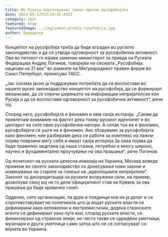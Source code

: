 ```yaml
---
title: Во Русија подготвуваат закон против русофобијата
date: 2023-05-12T23:19:45.832Z
category: свет
featured: true
featuredImage: ../img/zakon-protiv-rusofobija.jpg
author: Вардарски
---
```

Концептот на русофобија треба да биде вграден во руското законодавство и да се утврди одговорност за русофобична активност. Ова во петокот го изјави заменик-министерот за правда на Руската Федерација Андреј Логинов, говорејќи на сесијата „Русофобија: нацизам на 21 век“ во рамките на Меѓународниот правен форум во Санкт Петербург, пренесува ТАСС.

„Јас сосема јасно ја поддржувам потребата да се воспостави во нашето руско законодавство концептот на русофобија, да се формираат механизми, да се спречи ширењето на информации непријателски кон Русија и да се воспостави одговорност за русофобична активност“, рече тој.

Според него, русофобијата е феномен и има своја историја. „Сакам да привлечам внимание на фактот дека токму рускиот идентитет е во центарот на сите овие русофобични напори. А сепак тоа не е феномен, русофобијата сè уште не е феномен. Ако зборуваме за русофобијата како феномен, ние разбираме дека се работи за комплекс на лажни појави поврзани меѓу себе и имаат своја историја.За оваа појава да биде правилно зацртана од наша страна, потребно е многу широко, научно и фундаментално проучување на ова прашање“, рече Логинов.

Од почетокот на руската целосна инвазија на Украина, Москва воведе промени во своето законодавство со донесување нови закони и изменување на старите за гонење на „идеолошките непријатели“. Законот за дискредитација на руските вооружени сили, на пример, дозволува секој кој не го дели официјалниот став на Кремљ за ова прашање да биде кривично гонет.

Одделно, сите организации, па дури и поединци кои не ја делат и се спротивставуваат на политиката што ја водат руските власти се дефинирани како непожелни и екстремистички, додека странските агенти се дефинираат како луѓе кои, според руските власти, се финансирани од странски земји, но често такви се одредени уметници, музичари и други уметници само затоа што не се согласуваат со војната во Украина.